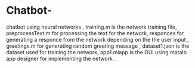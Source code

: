 # Chatbot-
chatbot using neural networks ,
training.m is the network training file, 
preprocessText.m for processing the text for the network, 
responces for generating a responce from the network depending on the the user input ,
greetings.m for generating random greeting message ,
dataset1.json is the dataset used for training the network,
app1.mlapp is the GUI using matalb app designer for implementing the network .
